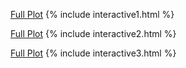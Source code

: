 <script src="https://cdn.plot.ly/plotly-latest.min.js"></script>


[Full Plot](./interactive1.html)
{% include interactive1.html %}

[Full Plot](./interactive2.html)
{% include interactive2.html %}

[Full Plot](./interactive3.html)
{% include interactive3.html %}
